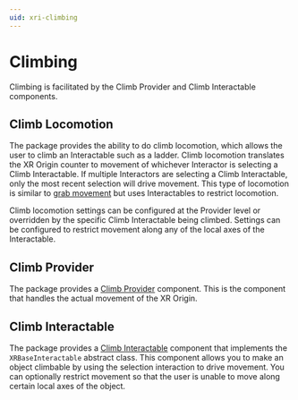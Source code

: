 ```yaml
---
uid: xri-climbing
---
```


# Climbing

Climbing is facilitated by the Climb Provider and Climb Interactable components.

## Climb Locomotion

The package provides the ability to do climb locomotion, which allows the user to climb an Interactable such as a ladder. Climb locomotion translates the XR Origin counter to movement of whichever Interactor is selecting a Climb Interactable. If multiple Interactors are selecting a Climb Interactable, only the most recent selection will drive movement. This type of locomotion is similar to [grab movement](grab-movement.md) but uses Interactables to restrict locomotion.

Climb locomotion settings can be configured at the Provider level or overridden by the specific Climb Interactable being climbed. Settings can be configured to restrict movement along any of the local axes of the Interactable.

## Climb Provider

The package provides a [Climb Provider](climb-provider.md) component. This is the component that handles the actual movement of the XR Origin.

## Climb Interactable

The package provides a [Climb Interactable](climb-interactable.md) component that implements the `XRBaseInteractable` abstract class. This component allows you to make an object climbable by using the selection interaction to drive movement. You can optionally restrict movement so that the user is unable to move along certain local axes of the object.

